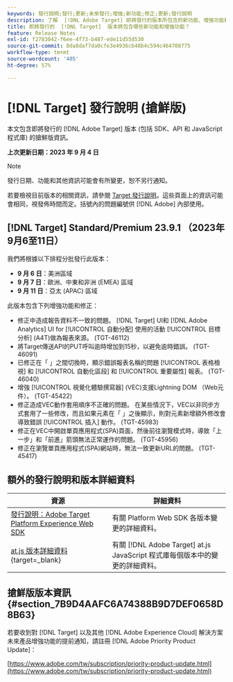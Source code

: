 ```yaml
---
keywords: 發行說明;發行;更新;未來發行;增強;新功能;修正;更新;發行說明
description: 了解  [!DNL Adobe Target] 即將發行的版本所包含的新功能、增強功能和修正，其中包括 SDK、API 和 JavaScript 程式庫。
title: 即將發行的  [!DNL Target]  版本將包含哪些新功能和增強功能？
feature: Release Notes
exl-id: f2783042-f6ee-4f73-b487-ede11d55d530
source-git-commit: 8da8daf7da0cfe3e4936cb48b4c594c464708775
workflow-type: tm+mt
source-wordcount: '405'
ht-degree: 57%

---
```


# [!DNL Target] 發行說明 (搶鮮版)

本文包含即將發行的 [!DNL Adobe Target] 版本 (包括 SDK、API 和 JavaScript 程式庫) 的搶鮮版資訊。

**上次更新日期：2023 年 9 月 4 日**

>[!NOTE]
>
>發行日期、功能和其他資訊可能會有所變更，恕不另行通知。
>
>若要檢視目前版本的相關資訊，請參閱 [Target 發行說明](release-notes.md)。這些頁面上的資訊可能會相同，視發佈時間而定。括號內的問題編號供 [!DNL Adobe] 內部使用。

## [!DNL Target] Standard/Premium 23.9.1 （2023年9月6至11日）

我們將根據以下排程分批發行此版本：

* **9 月 6 日**：美洲區域
* **9 月 7 日**：歐洲、中東和非洲 (EMEA) 區域
* **9 月 11 日**：亞太 (APAC) 區域

此版本包含下列增強功能和修正：

* 修正中造成報告資料不一致的問題。 [!DNL Target] UI和 [!DNL Adobe Analytics] UI for [!UICONTROL 自動分配] 使用的活動 [!UICONTROL 目標分析] (A4T)做為報表來源。 (TGT-46112)
* 將Target傳送API的PUT呼叫逾時增加到15秒，以避免逾時錯誤。 (TGT-46091)
* 已修正在「 」之間切換時，顯示錯誤報表名稱的問題 [!UICONTROL 表格檢視] 和 [!UICONTROL 自動化區段] 和 [!UICONTROL 重要屬性] 報表。 (TGT-46040)
* 增強 [!UICONTROL 視覺化體驗撰寫器] (VEC)支援Lightning DOM （Web元件）。 (TGT-45422)
* 修正造成VEC動作套用順序不正確的問題。 在某些情況下，VEC以非同步方式套用了一些修改，而且如果元素在「 」之後顯示，則對元素新增額外修改會導致錯誤 [!UICONTROL 插入] 動作。 (TGT-45983)
* 修正在VEC中開啟單頁應用程式(SPA)頁面，然後前往瀏覽模式時，導致「上一步」和「前進」箭頭無法正常運作的問題。 (TGT-45956)
* 修正在瀏覽單頁應用程式(SPA)網站時，無法一致更新URL的問題。 (TGT-45417)

## 額外的發行說明和版本詳細資料

| 資源 | 詳細資料 |
|--- |--- |
| [發行說明：Adobe Target Platform Experience Web SDK](https://experienceleague.adobe.com/docs/experience-platform/edge/release-notes.html?lang=zh-Hant) | 有關 Platform Web SDK 各版本變更的詳細資料。 |
| [at.js 版本詳細資料](https://experienceleague.corp.adobe.com/docs/target-dev/developer/client-side/at-js-implementation/target-atjs-versions.html){target=_blank} | 有關 [!DNL Adobe Target] at.js JavaScript 程式庫每個版本中的變更的詳細資料。 |

## 搶鮮版版本資訊 {#section_7B9D4AAFC6A74388B9D7DEF0658D8B63}

若要收到對 [!DNL Target] 以及其他 [!DNL Adobe Experience Cloud] 解決方案未來產品增強功能的提前通知，請註冊 [!DNL Adobe Priority Product Update]：

[https://www.adobe.com/tw/subscription/priority-product-update.html](https://www.adobe.com/tw/subscription/priority-product-update.html)
